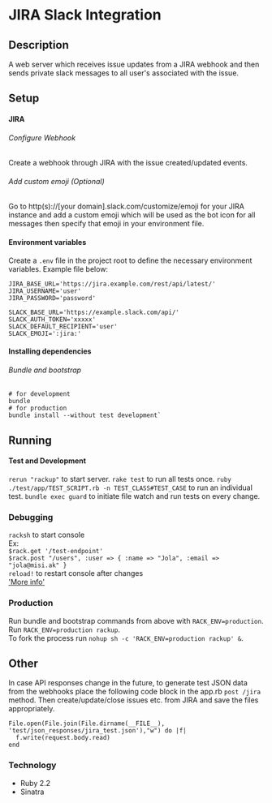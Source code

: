 JIRA Slack Integration
==========================

Description
-----------
A web server which receives issue updates from a JIRA webhook and then sends private slack messages to all user's associated with the issue.

Setup
-----
#### JIRA

###### Configure Webhook
Create a webhook through JIRA with the issue created/updated events.

###### Add custom emoji (Optional)
Go to http(s)://[your domain].slack.com/customize/emoji for your JIRA instance and add a custom emoji which will be used as the bot icon for all messages then specify that emoji in your environment file.

#### Environment variables
Create a `.env` file in the project root to define the necessary environment variables.
Example file below:
```
JIRA_BASE_URL='https://jira.example.com/rest/api/latest/'
JIRA_USERNAME='user'
JIRA_PASSWORD='password'

SLACK_BASE_URL='https://example.slack.com/api/'
SLACK_AUTH_TOKEN='xxxxx'
SLACK_DEFAULT_RECIPIENT='user'
SLACK_EMOJI=':jira:'
```

#### Installing dependencies

###### Bundle and bootstrap
```
# for development
bundle
# for production
bundle install --without test development`
```

Running
-------

#### Test and Development
`rerun "rackup"` to start server.
`rake test` to run all tests once.
`ruby ./test/app/TEST_SCRIPT.rb -n TEST_CLASS#TEST_CASE` to run an individual test.
`bundle exec guard` to initiate file watch and run tests on every change.

### Debugging
`racksh` to start console  
Ex:  
`$rack.get '/test-endpoint'`  
`$rack.post "/users", :user => { :name => "Jola", :email => "jola@misi.ak" }`  
`reload!` to restart console after changes  
['More info'](https://github.com/sickill/racksh)

### Production
Run bundle and bootstrap commands from above with `RACK_ENV=production`.<br />
Run `RACK_ENV=production rackup`.<br />
To fork the process run `nohup sh -c 'RACK_ENV=production rackup' &`.

Other
-----
In case API responses change in the future, to generate test JSON data from the webhooks place the following code block in the app.rb `post /jira` method.
Then create/update/close issues etc. from JIRA and save the files appropriately.
```
File.open(File.join(File.dirname(__FILE__), 'test/json_responses/jira_test.json'),"w") do |f|
  f.write(request.body.read)
end
```

### Technology

- Ruby 2.2
- Sinatra
